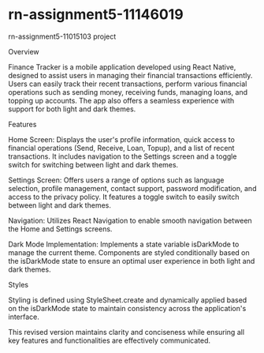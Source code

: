 # rn-assignment5-11146019
rn-assignment5-11015103 project


Overview

Finance Tracker is a mobile application developed using React Native, designed to assist users in managing their financial transactions efficiently. Users can easily track their recent transactions, perform various financial operations such as sending money, receiving funds, managing loans, and topping up accounts. The app also offers a seamless experience with support for both light and dark themes.

Features

Home Screen: Displays the user's profile information, quick access to financial operations (Send, Receive, Loan, Topup), and a list of recent transactions. It includes navigation to the Settings screen and a toggle switch for switching between light and dark themes.

Settings Screen: Offers users a range of options such as language selection, profile management, contact support, password modification, and access to the privacy policy. It features a toggle switch to easily switch between light and dark themes.

Navigation: Utilizes React Navigation to enable smooth navigation between the Home and Settings screens.

Dark Mode Implementation: Implements a state variable isDarkMode to manage the current theme. Components are styled conditionally based on the isDarkMode state to ensure an optimal user experience in both light and dark themes.

Styles

Styling is defined using StyleSheet.create and dynamically applied based on the isDarkMode state to maintain consistency across the application's interface.

This revised version maintains clarity and conciseness while ensuring all key features and functionalities are effectively communicated.


